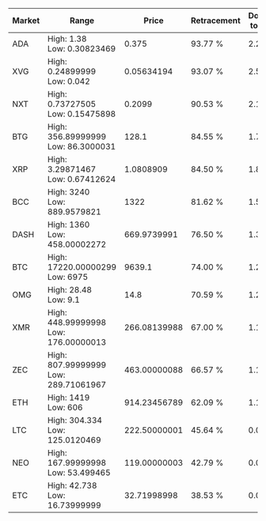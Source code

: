| Market | Range | Price| Retracement | Doubles to 50% |
| --- | --- | --- | --- | --- |
| ADA | High: 1.38<br />Low: 0.30823469 | 0.375 | 93.77 % | 2.25 |
| XVG | High: 0.24899999<br />Low: 0.042 | 0.05634194 | 93.07 % | 2.58 |
| NXT | High: 0.73727505<br />Low: 0.15475898 | 0.2099 | 90.53 % | 2.12 |
| BTG | High: 356.89999999<br />Low: 86.3000031 | 128.1 | 84.55 % | 1.73 |
| XRP | High: 3.29871467<br />Low: 0.67412624 | 1.0808909 | 84.50 % | 1.84 |
| BCC | High: 3240<br />Low: 889.9579821 | 1322 | 81.62 % | 1.56 |
| DASH | High: 1360<br />Low: 458.00002272 | 669.9739991 | 76.50 % | 1.36 |
| BTC | High: 17220.00000299<br />Low: 6975 | 9639.1 | 74.00 % | 1.26 |
| OMG | High: 28.48<br />Low: 9.1 | 14.8 | 70.59 % | 1.27 |
| XMR | High: 448.99999998<br />Low: 176.00000013 | 266.08139988 | 67.00 % | 1.17 |
| ZEC | High: 807.99999999<br />Low: 289.71061967 | 463.00000088 | 66.57 % | 1.19 |
| ETH | High: 1419<br />Low: 606 | 914.23456789 | 62.09 % | 1.11 |
| LTC | High: 304.334<br />Low: 125.0120469 | 222.50000001 | 45.64 % | 0.00 |
| NEO | High: 167.99999998<br />Low: 53.499465 | 119.00000003 | 42.79 % | 0.00 |
| ETC | High: 42.738<br />Low: 16.73999999 | 32.71998998 | 38.53 % | 0.00 |
